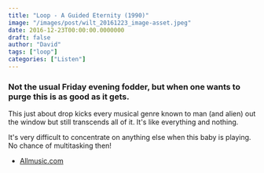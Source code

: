 ```yaml
---
title: "Loop - A Guided Eternity (1990)"
image: "/images/post/wilt_20161223_image-asset.jpeg"
date: 2016-12-23T00:00:00.0000000
draft: false
author: "David"
tags: ["loop"]
categories: ["Listen"]
---
```

### Not the usual Friday evening fodder, but when one wants to purge this is as good as it gets.

 This just about drop kicks every musical genre known to man (and alien) out the window but still transcends all of it. It's like everything and nothing. 

 It's very difficult to concentrate on anything else when this baby is playing. No chance of multitasking then!  

-  [Allmusic.com](http://www.allmusic.com/album/a-gilded-eternity-mw0000207827)